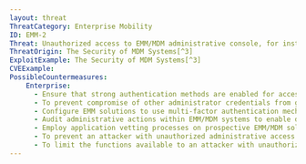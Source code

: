 ```yaml
---
layout: threat
ThreatCategory: Enterprise Mobility
ID: EMM-2
Threat: Unauthorized access to EMM/MDM administrative console, for instance by exploiting EMM/MDM vulnerabilities
ThreatOrigin: The Security of MDM Systems[^3]
ExploitExample: The Security of MDM Systems[^3]
CVEExample:
PossibleCountermeasures:
    Enterprise:
      - Ensure that strong authentication methods are enabled for access to the administrative console.
      - To prevent compromise of other administrator credentials from granting unauthorized access to EMM solutions, create distinct administrative credentials for EMM administrators.
      - Configure EMM solutions to use multi-factor authentication mechanisms for remote EMM/MDM administration sessions.
      - Audit administrative actions within EMM/MDM systems to enable detection of unauthorized access or actions
      - Employ application vetting processes on prospective EMM/MDM solutions to reduce the risk attackers can gain unauthorized access to administrative functions.
      - To prevent an attacker with unauthorized administrative access from activating sensitive features, such as remote full-wipe of devices, configure EMM solutions to with workflows that require authorization by multiple administrators prior to executing such actions.
      - To limit the functions available to an attacker with unauthorized administrative access, divide administrative responsibilities across distinct administrator roles or accounts.
---
```

